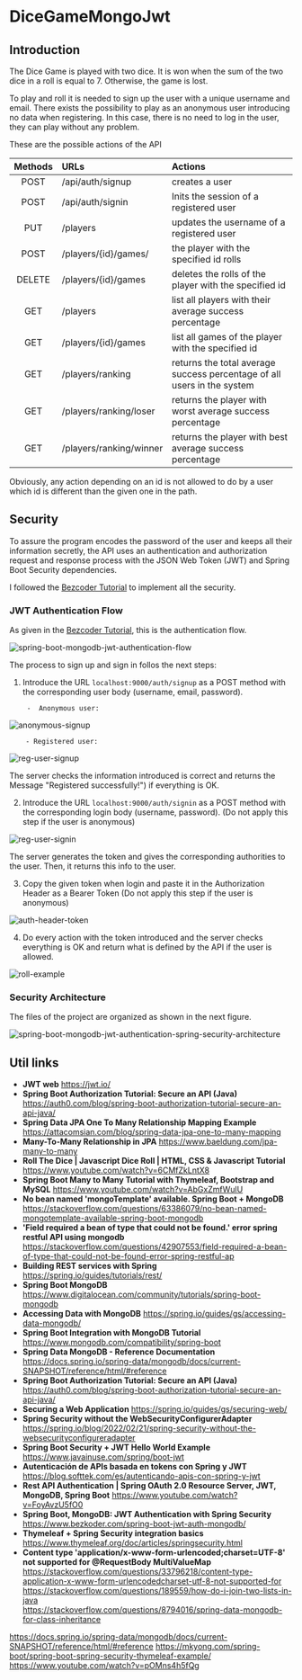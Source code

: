 # DiceGameMongoJwt

## Introduction

The Dice Game is played with two dice. It is won when the sum of the two dice in a roll is equal to 7. Otherwise, the game is lost.

To play and roll it is needed to sign up the user with a unique username and email. There exists the possibility to play as an anonymous user introducing no data when registering. In this case, there is no need to log in the user, they can play without any problem. 

These are the possible actions of the API

| Methods | URLs | Actions |
| :---:   | :--- | :------ |
| POST | /api/auth/signup| creates a user |
| POST | /api/auth/signin | Inits the session of a registered user | 
| PUT | /players | updates the username of a registered user |
| POST | /players/{id}/games/ | the player with the specified id rolls |
| DELETE | /players/{id}/games | deletes the rolls of the player with the specified id |
| GET | /players | list all players with their average success percentage |
| GET | /players/{id}/games | list all games of the player with the specified id |
| GET | /players/ranking | returns the total average success percentage of all users in the system |
| GET | /players/ranking/loser | returns the player with worst average success percentage | 
| GET | /players/ranking/winner | returns the player with best average success percentage |

Obviously, any action depending on an id is not allowed to do by a user which id is different than the given one in the path.

## Security

To assure the program encodes the password of the user and keeps all their information secretly, the API uses an authentication and authorization request and response process with the JSON Web Token (JWT) and Spring Boot Security dependencies.

I followed the [Bezcoder Tutorial](https://www.bezkoder.com/spring-boot-jwt-auth-mongodb/) to implement all the security.

### JWT  Authentication Flow

As given in the [Bezcoder Tutorial](https://www.bezkoder.com/spring-boot-jwt-auth-mongodb/), this is the authentication flow.

![spring-boot-mongodb-jwt-authentication-flow](images/spring-boot-mongodb-jwt-authentication-flow.png)

The process to sign up and sign in follos the next steps:

1. Introduce the URL `localhost:9000/auth/signup` as a POST method with the corresponding user body (username, email, password).

        -  Anonymous user:
![anonymous-signup](images/anonymous-signup.png)

        - Registered user:

![reg-user-signup](images/reg-user-signup.png)

The server checks the information introduced is correct and returns the Message "Registered successfully!") if everything is OK.
        
2. Introduce the URL `localhost:9000/auth/signin` as a POST method with the corresponding login body (username, password). (Do not apply this step if the user is anonymous)

![reg-user-signin](images/reg-user-signin.png)

The server generates the token and gives the corresponding authorities to the user. Then, it returns this info to the user.

3. Copy the given token when login and paste it in the Authorization Header as a Bearer Token (Do not apply this step if the user is anonymous)

![auth-header-token](images/auth-header-token.png)

4. Do every action with the token introduced and the server checks everything is OK and return what is defined by the API if the user is allowed.

![roll-example](images/roll-example.png)
### Security Architecture

The files of the project are organized as shown in the next figure.


![spring-boot-mongodb-jwt-authentication-spring-security-architecture](images/spring-boot-mongodb-jwt-authentication-spring-security-architecture.png)

## Util links

- **JWT web** https://jwt.io/
- **Spring Boot Authorization Tutorial: Secure an API (Java)** https://auth0.com/blog/spring-boot-authorization-tutorial-secure-an-api-java/
- **Spring Data JPA One To Many Relationship Mapping Example** https://attacomsian.com/blog/spring-data-jpa-one-to-many-mapping
- **Many-To-Many Relationship in JPA** https://www.baeldung.com/jpa-many-to-many
- **Roll The Dice | Javascript Dice Roll | HTML, CSS & Javascript Tutorial** https://www.youtube.com/watch?v=6CMfZkLntX8
- **Spring Boot Many to Many Tutorial with Thymeleaf, Bootstrap and MySQL** https://www.youtube.com/watch?v=AbGxZmfWulU
- **No bean named 'mongoTemplate' available. Spring Boot + MongoDB** https://stackoverflow.com/questions/63386079/no-bean-named-mongotemplate-available-spring-boot-mongodb
- **'Field required a bean of type that could not be found.' error spring restful API using mongodb** https://stackoverflow.com/questions/42907553/field-required-a-bean-of-type-that-could-not-be-found-error-spring-restful-ap
- **Building REST services with Spring** https://spring.io/guides/tutorials/rest/
- **Spring Boot MongoDB** https://www.digitalocean.com/community/tutorials/spring-boot-mongodb
- **Accessing Data with MongoDB** https://spring.io/guides/gs/accessing-data-mongodb/
- **Spring Boot Integration with MongoDB Tutorial** https://www.mongodb.com/compatibility/spring-boot
- **Spring Data MongoDB - Reference Documentation** https://docs.spring.io/spring-data/mongodb/docs/current-SNAPSHOT/reference/html/#reference
- **Spring Boot Authorization Tutorial: Secure an API (Java)** https://auth0.com/blog/spring-boot-authorization-tutorial-secure-an-api-java/
- **Securing a Web Application** https://spring.io/guides/gs/securing-web/
- **Spring Security without the WebSecurityConfigurerAdapter** https://spring.io/blog/2022/02/21/spring-security-without-the-websecurityconfigureradapter
- **Spring Boot Security + JWT Hello World Example** https://www.javainuse.com/spring/boot-jwt
- **Autenticación de APIs basada en tokens con Spring y JWT** https://blog.softtek.com/es/autenticando-apis-con-spring-y-jwt
- **Rest API Authentication | Spring OAuth 2.0 Resource Server, JWT, MongoDB, Spring Boot** https://www.youtube.com/watch?v=FoyAvzU5fO0
- **Spring Boot, MongoDB: JWT Authentication with Spring Security** https://www.bezkoder.com/spring-boot-jwt-auth-mongodb/
- **Thymeleaf + Spring Security integration basics** https://www.thymeleaf.org/doc/articles/springsecurity.html
- **Content type 'application/x-www-form-urlencoded;charset=UTF-8' not supported for @RequestBody MultiValueMap** https://stackoverflow.com/questions/33796218/content-type-application-x-www-form-urlencodedcharset-utf-8-not-supported-for
https://stackoverflow.com/questions/189559/how-do-i-join-two-lists-in-java  
https://stackoverflow.com/questions/8794016/spring-data-mongodb-for-class-inheritance

https://docs.spring.io/spring-data/mongodb/docs/current-SNAPSHOT/reference/html/#reference
https://mkyong.com/spring-boot/spring-boot-spring-security-thymeleaf-example/
https://www.youtube.com/watch?v=pOMns4h5fQg